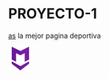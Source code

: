 # PROYECTO-1

[as](http://as.com) la mejor pagina deportiva


![alt text](https://github.com/adam-p/markdown-here/raw/master/src/common/images/icon48.png "Logo Title Text 1")
